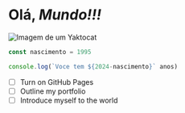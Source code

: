# Olá, **_Mundo!!!_**

![Imagem de um Yaktocat](https://octodex.github.com/images/yaktocat.png)

```javascript
const nascimento = 1995

console.log(`Voce tem ${2024-nascimento}` anos)
```

- [ ] Turn on GitHub Pages
- [ ] Outline my portfolio
- [ ] Introduce myself to the world
